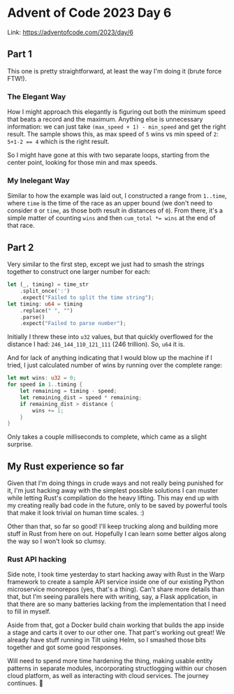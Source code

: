 # Advent of Code 2023 Day 6

Link: <https://adventofcode.com/2023/day/6>

## Part 1

This one is pretty straightforward, at least the way I'm doing it (brute force FTW!).

### The Elegant Way

How I might approach this elegantly is figuring out both the minimum speed that beats a record and the maximum. Anything else is unnecessary information: we can just take `(max_speed + 1) - min_speed` and get the right result. The sample shows this, as max speed of `5` wins vs min speed of `2`: `5+1-2 == 4` which is the right result.

So I might have gone at this with two separate loops, starting from the center point, looking for those min and max speeds.

### My Inelegant Way

Similar to how the example was laid out, I constructed a range from `1..time`, where `time` is the time of the race as an upper bound (we don't need to consider `0` or `time`, as those both result in distances of `0`). From there, it's a simple matter of counting `wins` and then `cum_total *= wins` at the end of that race.

## Part 2

Very similar to the first step, except we just had to smash the strings together to construct one larger number for each:

```rust
let (_, timing) = time_str
    .split_once(':')
    .expect("Failed to split the time string");
let timing: u64 = timing
    .replace(" ", "")
    .parse()
    .expect("Failed to parse number");
```

Initially I threw these into `u32` values, but that quickly overflowed for the distance I had: `246_144_110_121_111` (246 trillion). So, `u64` it is.

And for lack of anything indicating that I would blow up the machine if I tried, I just calculated number of wins by running over the complete range:

```rust
let mut wins: u32 = 0;
for speed in 1..timing {
    let remaining = timing - speed;
    let remaining_dist = speed * remaining;
    if remaining_dist > distance {
        wins += 1;
    }
}
```

Only takes a couple milliseconds to complete, which came as a slight surprise.

## My Rust experience so far

Given that I'm doing things in crude ways and not really being punished for it, I'm just hacking away with the simplest possible solutions I can muster while letting Rust's compilation do the heavy lifting. This may end up with my creating really bad code in the future, only to be saved by powerful tools that make it look trivial on human time scales. :)

Other than that, so far so good! I'll keep trucking along and building more stuff in Rust from here on out. Hopefully I can learn some better algos along the way so I won't look so clumsy.

### Rust API hacking

Side note, I took time yesterday to start hacking away with Rust in the Warp framework to create a sample API service inside one of our existing Python microservice monorepos (yes, that's a thing). Can't share more details than that, but I'm seeing parallels here with writing, say, a Flask application, in that there are so many batteries lacking from the implementation that I need to fill in myself.

Aside from that, got a Docker build chain working that builds the app inside a stage and carts it over to our other one. That part's working out great! We already have stuff running in Tilt using Helm, so I smashed those bits together and got some good responses.

Will need to spend more time hardening the thing, making usable entity patterns in separate modules, incorporating structlogging within our chosen cloud platform, as well as interacting with cloud services. The journey continues. 🦀

